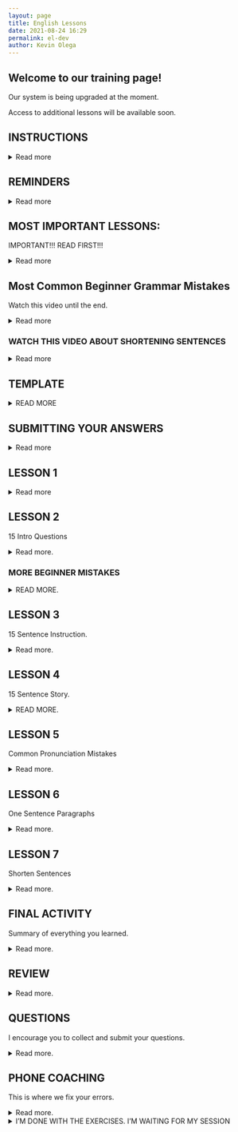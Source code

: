 ```yaml
--- 
layout: page
title: English Lessons
date: 2021-08-24 16:29
permalink: el-dev
author: Kevin Olega 
--- 
```

<h2>Welcome to our training page!</h2>

<p>Our system is being upgraded at the moment.</p>
<p>Access to additional lessons will be available soon.</p>

<h2>INSTRUCTIONS</h2>

<details>
    <summary>Read more</summary>

<p><iframe width="560" height="315" src="https://www.youtube.com/embed/1rOvYh6UMQM" title="YouTube video player" frameborder="0" allow="accelerometer; autoplay; clipboard-write; encrypted-media; gyroscope; picture-in-picture" allowfullscreen></iframe></p>
<p>Watch the video until the end.</p>
<p>Please let me know that you finished watching the video. </p>
<p>[CLICK HERE TO LEAVE A COMMENT](https://youtu.be/1rOvYh6UMQM).</p>
</details>

<h2>REMINDERS</h2>
<details>
    <summary>Read more</summary>

<p>Please read all the lessons and instructions carefully.</p>
<p>Please answer all activities.</p>
<p>Please follow the one-sentence paragraph format when you submit your answers. </p>
<p>The one-sentence paragraph format is explained in the lessons Removing Bad Habits and Lesson 6 One-Sentence Paragraph.</p>
<p>The minimum number of sentences for most of the writing exercises is fifteen sentences.</p>
<p>We record a video of your phone coaching session for training purposes.</p>
<p>We publish some of the coaching sessions to our YouTube channel.</p>
<p>We'll inspect your answers one sentence at a time during the coaching session.</p>
<p>We would like to avoid publishing our student's private information.</p>
<p>Please do not include personal info like your complete name, and complete address in your answers.</p>
<p>Your first name or nickname is fine for all of our questions.</p>
<p>Do not say: My name is James Kevin Olega. You may call me Kevin for short.</p>
<p>Instead say: My name is Kevin.</p>
<p>Do not say: I live in 123 Paper Street BF Homes Sucat Parañaque City.</p>
<p>Say: I live in Parañaque City.</p>
<p>The second example sounds more confident.</p>
<p>Please remember to:</p>
<ol>
    <li>Follow the One Sentence Paragraph Format</li>
    <li>Shorten your sentences. Your sentence needs to have only one idea.</li>
    <li>Write complete sentences.</li>
    <li>Run your answers through a spelling and grammar check program. We use <a href="https://grammarly.com">Grammarly</a>.</li>
    <li>Read your answers aloud before submitting.</li>
    <li>Use simple words.</li>
    <li>Always ask yourself the questions: Does this sentence express exactly what I want to say? How can I say this sentence better?</li>
    <li>Translate your sentences whenever you are stuck. Write your thoughts in Filipino, then English, so you could compare the two versions to see if you have a clear message. </li>
</ol>
<p><strong>English became more exhibition instead of communication back in junior and senior high school.</strong></p>
<p>Your English needs to focus on communication instead of exhibition to succeed as a professional.</p>
<p>Your goal is to convey simple messages that are easy to understand.</p>
<p><strong>AVOID:</strong></p>
<ol>
    <li>Big paragraphs.</li>
    <li>Compound, complex, and long, compound-complex sentences.</li>
    <li>Fancy or complicated words.</li>
</ol>
<p>Our goal is to reinforce your understanding of the basic rules.</p>
<p>You can go back to adding flair to your communication after you've mastered the basics.</p>
<p>Please read REMOVING BAD HABITS as many times as you need.</p>
<p>Send us an email for questions.</p>
</details>

<h2>MOST IMPORTANT LESSONS:</h2>
<p>IMPORTANT!!! READ FIRST!!!</p>
<details>
    <summary>Read more</summary>

<p>Please download and read these before answering the activities.</p>
<p><strong>Removing Bad Habits - <a href="https://drive.google.com/file/d/10Z3KhcQFQZzeCLy6HgGZV6sG91pUAM64/view?usp=sharing">DOWNLOAD</a></strong></p>
<p><strong>READ: WRITING BEFORE SPEAKING - <a href="https://drive.google.com/file/d/1pOn2YAtoBk5xtdly-KDHGnzBrx2f_ZAr/view?usp=sharing">DOWNLOAD</a>
</strong></p>
<p>Research the Feynman Technique. <a href="https://minimalchanges.com/feynman">Read my explanation on the Feynman Technique</a>.</p>
<p><strong>Write in Filipino when you're stuck - <a href="https://drive.google.com/file/d/117PCpIl0PBJVGHSkKuraTfDrV9vwFQSS/view?usp=sharing">Read my explanation.</a></strong></p>
</details>

<h2>Most Common Beginner Grammar Mistakes</h2>
<p>Watch this video until the end.</p>
<details>
    <summary>Read more</summary>

<p><iframe width="560" height="315" src="https://www.youtube.com/embed/xUe_mOFkm84" title="YouTube video player" frameborder="0" allow="accelerometer; autoplay; clipboard-write; encrypted-media; gyroscope; picture-in-picture" allowfullscreen></iframe></p>
<p>Please let me know that you finished watching the video by <a href="https://youtu.be/xUe_mOFkm84">leaving a comment about what you learned</a>.</p>
<p><a href="https://callcentertrainingtips.com/fixthis">Read about how to fix the most common beginner grammar mistakes.</a></p>
<p><strong><a href="https://youtube.com/callcentertrainingtips?sub_confirmation=1">SUBSCRIBE TO MY YOUTUBE CHANNEL</a></strong></p>
</details>

<h3>WATCH THIS VIDEO ABOUT SHORTENING SENTENCES</h3>
<details>
    <summary>Read more</summary>

<p><iframe width="560" height="315" src="https://www.youtube.com/embed/JXVe3t5tTo0" frameborder="0" allow="accelerometer; autoplay; clipboard-write; encrypted-media; gyroscope; picture-in-picture" allowfullscreen></iframe></p>
<p>Watch the video until the end and let me know that you're done by <a href="https://youtu.be/JXVe3t5tTo0">leaving a comment explaining what you learned</a>.</p>
</details>

<h2>TEMPLATE</h2>

<details>
    <summary>READ MORE</summary>
    <p>I wrote a template to help you format your answers.</p>
    <p><a href="https://docs.google.com/document/d/1tBtC3xb13hvuVB7Tu4Qp-hzY3sK1or6sS4N4jJ6z5uE/copy">WEEK 1 Writing Exercise Template</a></p>
</details>

<!-- notes -->
<h2>SUBMITTING YOUR ANSWERS</h2>
<details>
    <summary>Read more</summary>

<p>Submit your answers using Google Docs.</p>
<p>I will give feedback directly on your on the file.</p>
<p>Share the file to callcentertrainingtips@gmail.com</p>
<p>If you have Gmail, you already have Google Docs. </p>
<p>Visit <a href="https://drive.google.com">https://drive.google.com</a> and create a new document.</p>
<p>If you're using a mobile device, Google Docs is available on both <a href="https://apps.apple.com/us/app/google-docs-sync-edit-share/id842842640">iOS</a> and <a href="https://play.google.com/store/apps/details?id=com.google.android.apps.docs.editors.docs&hl=en&gl=US">Android</a>.</p>
<p><strong>WATCH THIS GUIDE:</strong></p>
<p><iframe width="560" height="315" src="https://www.youtube.com/embed/1OSLCxKX11U" frameborder="0" allow="accelerometer; autoplay; clipboard-write; encrypted-media; gyroscope; picture-in-picture" allowfullscreen></iframe></p>
<p>Watch the video until the end.</p>
<p>Let me know that you're done.</p>
<p><a href="https://youtu.be/1OSLCxKX11U">LEAVE A COMMENT</a>.</p>
</details>

<h2>LESSON 1</h2>
<details>
    <summary>Read more</summary>

<p>15 Sentence Introductions</p>
<p>Answer with a minimum of 15 sentences.</p>
<p><a href="https://drive.google.com/file/d/1_K2OUYFgWtJP4Mu7SWKW-PBSqBlJGfFV/view?usp=sharing">DOWNLOAD</a></p>
<p>PREVIEW:</p>
<ul><li>My name is Kevin</li>
    <li>I used to work as.</li>
    <li>I used to work for.</li>
</ul>
<p>Watch the video until the end.</p>
<p>Let me know that you finished watching the video.</p>
<p><iframe width="560" height="315" src="https://www.youtube.com/embed/Ju9H7ZEbn5g" frameborder="0" allow="accelerometer; autoplay; clipboard-write; encrypted-media; gyroscope; picture-in-picture" allowfullscreen></iframe></p>
<p><a href="https://youtu.be/Ju9H7ZEbn5g">LEAVE A COMMENT</a>.</p>
</details>
<h2>LESSON 2</h2>
<p>15 Intro Questions</p>
<details>
    <summary>Read more.</summary>

    <p><a href="https://drive.google.com/file/d/17tM6ajfniAfTMRZ2Z1YjVnc2UuVn-sdJ/view?usp=sharing">DOWNLOAD ACTIVITY</a></p>
    <p><iframe width="560" height="315" src="https://www.youtube.com/embed/s-oMVy-dJlc" frameborder="0" allow="accelerometer; autoplay; clipboard-write; encrypted-media; gyroscope; picture-in-picture" allowfullscreen></iframe></p>
    <p>Watch the video until the end.</p>
    <p>Please let me know.</p>
    <p><a href="https://youtu.be/s-oMVy-dJlc">LEAVE A COMMENT</a>.</p>
    <p><a href="https://drive.google.com/file/d/1STewo-9ytr7aRehXPB7CDAfO_BcxnssU/view?usp=sharing">READ BONUS LESSON</a>.</p>
</details>

<h3>MORE BEGINNER MISTAKES</h3>

<details>
    <summary>READ MORE.</summary>
    <p><iframe width="560" height="315" src="https://www.youtube.com/embed/xUe_mOFkm84" title="YouTube video player" frameborder="0" allow="accelerometer; autoplay; clipboard-write; encrypted-media; gyroscope; picture-in-picture" allowfullscreen></iframe></p>
    <p>Watch the video until the end.</p>
    <p>Please let me know that you finished watching the video. </p>
    <p><a href="https://youtu.be/xUe_mOFkm84">LEAVE A COMMENT</a></p>
    <p>Please read this lesson again before proceeding to activity 3.</p>
    <p><a href="https://callcentertrainingtips.com/fixthis">CLICK HERE TO READ LESSON</a>.</p>
    <p>Please work on your grammar by reviewing your past answers. Look for errors and rewrite until you have corrected all the sentences. Our goal is to find and fix all the errors.</p>
</details>

<h2>LESSON 3</h2>
<p>15 Sentence Instruction. </p>
<details>
    <summary>Read more.</summary>
    <p><a href="https://drive.google.com/file/d/1hodmJccbOTOTJxV0IOiMOaWk0CR1LoNv/view?usp=sharing">DOWNLOAD</a>.</p>
    <p>Write a fifteen sentence instruction on how to commute to the office (current, past, or future) or nearest mall.</p>
    <p>Please remember to:</p>
    <ol>
        <li>Include Street Names.</li>
        <li>Include Landmarks.</li>
        <li>Include the vehicles they are riding.</li>
        <li>Include what you'll tell the driver.</li>
        <li>Include where to get a ride and where to get off.</li>
    </ol>
    <p>Your instructions need to be understandable to people who are both commuting or driving.</p>
    <p>I want you to imagine that this activity has a prize. Your family will receive ₱500,000 a year if the person understands your instructions.</p>
    <p>Then I want you to imagine the money being received by the person you hate the most if the reader doesn't understand your instructions.</p>
    <p>How much detail would you put into the instructions?</p>
    <p><iframe width="560" height="315" src="https://www.youtube.com/embed/t2w17QfMIXI" title="YouTube video player" frameborder="0" allow="accelerometer; autoplay; clipboard-write; encrypted-media; gyroscope; picture-in-picture" allowfullscreen></iframe></p>
    <p>Let me know that you're done.</p>
    <p><a href="https://youtu.be/t2w17QfMIXI">COMMENT</a></p>
</details>

<h2>LESSON 4</h2>
<p>15 Sentence Story.</p>
<details>
    <summary>READ MORE.</summary>
    <p><a href="https://drive.google.com/file/d/1s2bKyzpV6HNWSZ2LZzOjBDVDxWS4ZJiT/view?usp=sharing">DOWNLOAD</a></p>
    <p>PREVIEW:</p>
    <ol>
        <li>What’s the story of your favorite song?</li>
        <li>What’s the story of your favorite movie or TV show?</li>
    </ol>
</details>

<h2>LESSON 5</h2>
<p>Common Pronunciation Mistakes</p>
<details>
    <summary>Read more.</summary>
    <p><a href="https://drive.google.com/file/d/150XzfiT9zqdtOFrOs3LibsOZYoOas-4d/view?usp=sharing">DOWNLOAD</a>.</p>
    <p>PREVIEW:</p>
    <ul>
        <li>B and V</li>
        <li>P and F</li>
        <li>Th and D</li>
        <li>Sample Words</li>
    </ul>
    <p>ACTIVITY:</p>
    <p>Please write down what you learned in this lesson.</p>
    <p>Write a minimum of 15 sentences.</p>
    <p>Describe what you learned using your own words.</p>
    <p>What sounds do you have a difficult time pronouncing?</p>
    <p>What sounds in the lesson do you find easy to speak?</p>
    <p>What words do you have a problem with?</p>
</details>

<h2>LESSON 6</h2>
<p>One Sentence Paragraphs</p>
<details>
    <summary>Read more.</summary>
    <p><p><a href="https://drive.google.com/file/d/1dfNBxg9T17yKpS8CO4RB_4A9LlISxIuZ/view?usp=sharing">DOWNLOAD</a></p></p>
    <p>ACTIVITY:</p>
    <p>Please write down what you learned in this lesson.</p>
    <p>Write a minimum of 15 sentences.</p>
    <p>Describe what you learned using your own words.</p>
    <p>Why do you need to use one sentence paragraphs?</p>
    <p>What negative consequence happens when you compress all the sentences together?</p>
</details>

<h2>LESSON 7</h2>
<p>Shorten Sentences</p>
<details>
    <summary>Read more.</summary>
    <p><a href="https://drive.google.com/file/d/1ACz08BLtYML_BSQ6tiNP0ECr8Gm38820/view?usp=sharing">DOWNLOAD</a></p>
    <p>I’d like to point out that this is the most important lesson in the module.</p>
    <p>If you can shorten all of your sentences, everything you write and say will be error-free and easy to understand.</p>
    <p><iframe width="560" height="315" src="https://www.youtube.com/embed/73guG1Usr_c" title="YouTube video player" frameborder="0" allow="accelerometer; autoplay; clipboard-write; encrypted-media; gyroscope; picture-in-picture" allowfullscreen></iframe></p>
    <p>Let me know that you’re done.</p>
    <p><a href="https://youtu.be/73guG1Usr_c">VIDEO</a></p>
    <p><a href="https://callcentertrainingtips.com/ssse">ADDITIONAL READING: Shortened Sentence Simplified Explanation</a></p>
</details>

<h2>FINAL ACTIVITY</h2>
<p>Summary of everything you learned.</p>
<details>
    <summary>Read more.</summary>
    <p>PART 1</p>
    <p>Please write a summary of what you learned from each exercise. Write two or more sentences.</p>
    <p>Include the following details:</p>
    <ul>
        <li>What I learned…</li>
        <li>How does the lesson apply to getting a job?</li>
        <li>How does this lesson apply to personal conversations?</li>
    </ul>
    <p>PART 2:</p>
    <p>Answer the following:</p>
    <ul>
        <li>What’s your feedback on the lessons so far?</li>
        <li>How was your experience?</li>
        <li>How do you feel the lessons will help you communicate better?</li>
        <li>What mistakes did we correct during the exercises?</li>
    </ul>
    <p><a href="https://docs.google.com/document/d/1N_1dmbqNg8rZpEiap1YoVfxJrWeBZsCmdjtnJVLwZTE/copy">ANSWER ACTIVITY</a></p>
</details>

<h2>REVIEW</h2>
<details>
    <summary>Read more.</summary>
    <p>Read all of your answers aloud.</p>
    <p>Start from lesson one until the final activity.</p>
    <p>Apply corrections to any errors that you find.</p>
    <p>Watch the video again and let me know it’s your second time.
<a href="https://youtu.be/xUe_mOFkm84">COMMENT</a></p>
</details>
<h2>QUESTIONS</h2>
<p>I encourage you to collect and submit your questions.</p>
<details>
    <summary>Read more.</summary>
    <p>Write your questions on the final page of all writing exercises.</p>
    <p>We will discuss your questions during coaching.</p>
    <p>Alternatively, we’ll produce a video to answer your questions.</p>
</details> 

<h2>PHONE COACHING</h2>
<p>This is where we fix your errors.</p>
<details>
    <summary>Read more.</summary>
    <p>Please send ALL your answers before scheduling the phone coaching.</p>
    <p>Please send us an email to let us know that you’re done with lessons 1-7.</p>
    <p>We will check your answers.</p>
    <p>If answers are incomplete, we will ask you to complete the answers.</p>
    <p>This is a sample of what happens in the phone coaching session.</p>
    <ul>
        <li>We discuss your experience.</li>
        <li>We discuss your grammar and pronunciation during session one.</li>
        <li>I will point out all your errors in the session.</li>
        <li>We record all coaching sessions and share or publish some of our sessions.</li>
    </ul>
    <p>We would like to avoid publishing personal information.</p>
    <p>Please remove complete names from your answers.</p>
    <p>Please do not include your complete address in your answers.</p>
    <p>Leave a comment on the video to let us know that you finished watching the session.</p>
    <p><iframe width="560" height="315" src="https://www.youtube.com/embed/7X-XOJ1SCMc" title="YouTube video player" frameborder="0" allow="accelerometer; autoplay; clipboard-write; encrypted-media; gyroscope; picture-in-picture" allowfullscreen></iframe></p>
    <p><a href="https://www.youtube.com/watch?v=7X-XOJ1SCMc">COMMENT</a>.</p>
    <p>Thanks!</p>
    <p><a href="https://callcentertrainingtips.com/coaching-calendar" class="button focus">SCHEDULE COACHING</a></p>
</details>


<details>
    <summary>I’M DONE WITH THE EXERCISES. I’M WAITING FOR MY SESSION</summary>
    <div class="content">
    <p>What to do while waiting.</p>   
    <p>Sometimes the coaching schedule gets filled up.</p>
    <p>We prepared some additional activities for you.</p>
    <p>While waiting for your phone coaching schedule, begin watching our recorded sessions with other students.</p>
    <p>We provide a wealth of information during phone coaching.</p>
    <p>The more questions you ask, the more answers we can give you.</p>
    <p>Unfortunately, we don’t always have the time to cover all the questions and sometimes we forget to cover something that you want to know.</p>
    <p>We recommend that you list down all your questions so we can answer all those at the end of the session.</p>
    <p>The good news is you receive the benefit other students receive because all the sessions are recorded.</p>
    <p>Click the links to watch the other sessions and discover the challenges of other people and what solutions we came with together.</p>
    <p>The more you understand about how we solve the problems together the better your problem solving skills become.</p>
    <p>Your problem solving skills get better as you understand how we solve different problems.</p>
    <p>Higher level communication skills become available as a consequence of heightened problem solving skills.</p>
    <p><strong>BONUS:</strong></p>
    <p><a href="https://callcentertrainingtips.com/waitingc1/">FURTHER READING: HOW TO CHECK YOUR ANSWERS FOR ERRORS</a></p>
    <p><a href="https://callcentertrainingtips.com/se">FURTHER READING: My stories are examples</a></p>
    <p><a href="https://youtube.com/callcentertrainingtips?sub_confirmation=1">SUBSCRIBE TO MY YOUTUBE CHANNEL</a></p>
    <p><a href="https://callcentertrainingtips.com/writingexercise/">READ: Improve Your Communication with Writing Exercises</a></p>
    <p><a href="https://callcentertrainingtips.com/videos">ACCESS BONUS VIDEOS</a></p>
    </div>
</details>